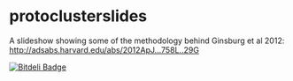 protoclusterslides
==================

A slideshow showing some of the methodology behind Ginsburg et al 2012: http://adsabs.harvard.edu/abs/2012ApJ...758L..29G

[![Bitdeli Badge](https://d2weczhvl823v0.cloudfront.net/keflavich/protoclusterslides/trend.png)](https://bitdeli.com/free "Bitdeli Badge")
